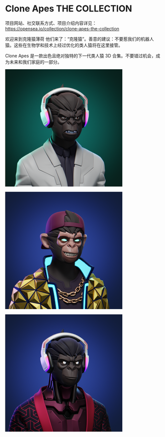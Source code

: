 # Clone Apes THE COLLECTION

项目网站、社交联系方式、项目介绍内容详见：https://opensea.io/collection/clone-apes-the-collection

欢迎来到克隆猿薄荷  他们来了：“克隆猿”。善意的建议：不要惹我们的机器人猿。这些在生物学和技术上经过优化的类人猿将在这里接管。

Clone Apes 是一款出色且绝对独特的下一代类人猿 3D 合集。不要错过机会，成为未来和我们家庭的一部分。

![nft](01.png)

![nft](02.png)

![nft](03.png)
